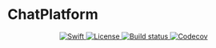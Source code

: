 # ChatPlatform

<p align="center">
<a href="https://developer.apple.com/swift/">
<img src="https://img.shields.io/badge/Swift-4.0.0-orange.svg?style=flat" alt="Swift">
</a>
<a href="./LICENSE.txt">
<img src="https://img.shields.io/badge/license-MIT-lightgrey.svg" alt="License">
</a>
<a href="https://travis-ci.org/SwiftyVK/SwiftyVK">
<img src="https://travis-ci.org/ichina/ChatPlatform.svg?branch=master" alt="Build status">
</a>
<a href="https://codecov.io/gh/ichina/ChatPlatform">
<img src="https://codecov.io/gh/ichina/ChatPlatform/branch/master/graph/badge.svg" alt="Codecov" />
</a>
</p>
